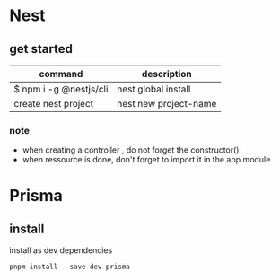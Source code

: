 # Nest

## get started
| command |   description | 
|---|---|
| $ npm i -g @nestjs/cli |nest  global install   | 
|create nest project|nest new project-name|*

### note
- when creating a controller , do not forget the constructor()
- when ressource is done, don't forget to import it in the app.module


# Prisma
## install 
install as dev dependencies
```
pnpm install --save-dev prisma
```
